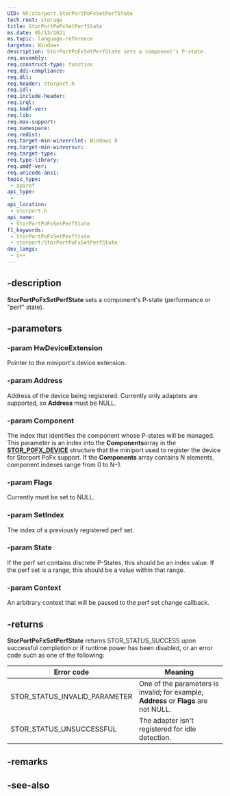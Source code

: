 ```yaml
---
UID: NF:storport.StorPortPoFxSetPerfState
tech.root: storage
title: StorPortPoFxSetPerfState
ms.date: 05/13/2021
ms.topic: language-reference
targetos: Windows
description: StorPortPoFxSetPerfState sets a component's P-state.
req.assembly: 
req.construct-type: function
req.ddi-compliance: 
req.dll: 
req.header: storport.h
req.idl: 
req.include-header: 
req.irql: 
req.kmdf-ver: 
req.lib: 
req.max-support: 
req.namespace: 
req.redist: 
req.target-min-winverclnt: Windows 8
req.target-min-winversvr: 
req.target-type: 
req.type-library: 
req.umdf-ver: 
req.unicode-ansi: 
topic_type:
 - apiref
api_type:
 - 
api_location:
 - storport.h
api_name:
 - StorPortPoFxSetPerfState
f1_keywords:
 - StorPortPoFxSetPerfState
 - storport/StorPortPoFxSetPerfState
dev_langs:
 - c++
---
```


## -description

**StorPortPoFxSetPerfState** sets a component's P-state (performance or "perf" state).

## -parameters

### -param HwDeviceExtension

Pointer to the miniport's device extension.

### -param Address

Address of the device being registered. Currently only adapters are supported, so **Address** must be NULL.

### -param Component

The index that identifies the component whose P-states will be managed. This parameter is an index into the **Components**array in the [**STOR_POFX_DEVICE**](ns-storport-_stor_pofx_device_v3.md) structure that the miniport used to register the device for Storport PoFx support. If the **Components** array contains N elements, component indexes range from 0 to N–1.

### -param Flags

Currently must be set to NULL.

### -param SetIndex

The index of a previously registered perf set.

### -param State

If the perf set contains discrete P-States, this should be an index value. If the perf set is a range, this should be a value within that range.

### -param Context

An arbitrary context that will be passed to the perf set change callback.

## -returns

**StorPortPoFxSetPerfState** returns STOR_STATUS_SUCCESS upon successful completion or if runtime power has been disabled, or an error code such as one of the following:

| Error code | Meaning |
| ---------- | ------- |
| STOR_STATUS_INVALID_PARAMETER | One of the parameters is invalid; for example, **Address** or **Flags** are not NULL. |
| STOR_STATUS_UNSUCCESSFUL | The adapter isn't registered for idle detection. |

## -remarks

## -see-also
